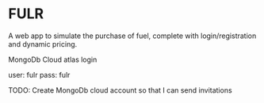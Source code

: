 # FULR
A web app to simulate the purchase of fuel, complete with login/registration and dynamic pricing.


MongoDb Cloud atlas login

user: fulr
pass: fulr


TODO: Create MongoDb cloud account so that I can send invitations
